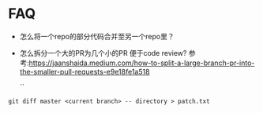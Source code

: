 
# FAQ

- 怎么将一个repo的部分代码合并至另一个repo里？

- 怎么拆分一个大的PR为几个小的PR 便于code review?
  参考:https://jaanshaida.medium.com/how-to-split-a-large-branch-pr-into-the-smaller-pull-requests-e9e18fe1a518

  ``
```
git diff master <current branch> -- directory > patch.txt
```

